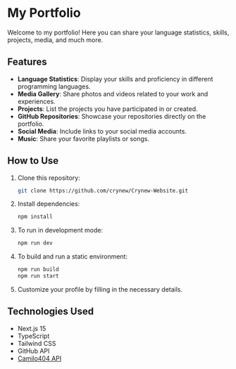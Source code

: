 # My Portfolio

Welcome to my portfolio! Here you can share your language statistics, skills, projects, media, and much more.

## Features

- **Language Statistics**: Display your skills and proficiency in different programming languages.
- **Media Gallery**: Share photos and videos related to your work and experiences.
- **Projects**: List the projects you have participated in or created.
- **GitHub Repositories**: Showcase your repositories directly on the portfolio.
- **Social Media**: Include links to your social media accounts.
- **Music**: Share your favorite playlists or songs.

## How to Use

1. Clone this repository:
   ```sh
   git clone https://github.com/crynew/Crynew-Website.git
   ```
2. Install dependencies:
   ```sh
   npm install
   ```
3. To run in development mode:
   ```sh
   npm run dev
   ```
4. To build and run a static environment:
   ```sh
   npm run build
   npm run start
   ```
5. Customize your profile by filling in the necessary details.

## Technologies Used

- Next.js 15
- TypeScript
- Tailwind CSS
- GitHub API
- [Camilo404 API](https://github.com/Camilo404)

